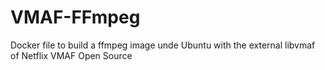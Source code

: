 # VMAF-FFmpeg
Docker file to build a ffmpeg image unde Ubuntu with the external libvmaf of Netflix VMAF Open Source
